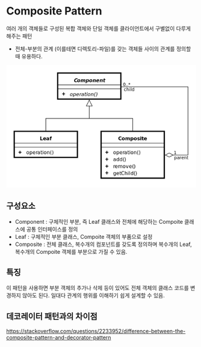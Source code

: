 # Composite Pattern
여러 개의 객체들로 구성된 복합 객체와 단일 객체를 클라이언트에서 구별없이 다루게 해주는 패턴
- 전체-부분의 관계 (이를테면 디렉토리-파일)를 갖는 객체들 사이의 관계를 정의할 때 유용하다.

![Composite](./composite.png) 

## 구성요소
- Component : 구체적인 부분, 즉 Leaf 클래스와 전체에 해당하는 Compoite 클래스에 공통 인터페이스를 정의
- Leaf : 구체적인 부분 클래스, Compoite 객체의 부품으로 설정
- Composite : 전체 클래스, 복수개의 컴포넌트를 갖도록 정의하며 복수개의 Leaf, 복수개의 Compoite 객체를 부분으로 가질 수 있음.


## 특징
이 패턴을 사용하면 부분 객체의 추가나 삭제 등이 있어도 전체 객체의 클래스 코드를 변경하지 않아도 된다.
일대다 관계의 행위를 이해하기 쉽게 설계할 수 있음.

## 데코레이터 패턴과의 차이점
https://stackoverflow.com/questions/2233952/difference-between-the-composite-pattern-and-decorator-pattern
